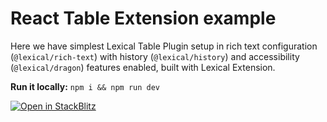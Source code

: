 # React Table Extension example

Here we have simplest Lexical Table Plugin setup in rich text configuration (`@lexical/rich-text`) with history (`@lexical/history`) and accessibility (`@lexical/dragon`) features enabled, built with Lexical Extension.

**Run it locally:** `npm i && npm run dev`


[![Open in StackBlitz](https://developer.stackblitz.com/img/open_in_stackblitz.svg)](https://stackblitz.com/github/facebook/lexical/tree/main/examples/extension-react-table?file=src%2Fmain.tsx)
